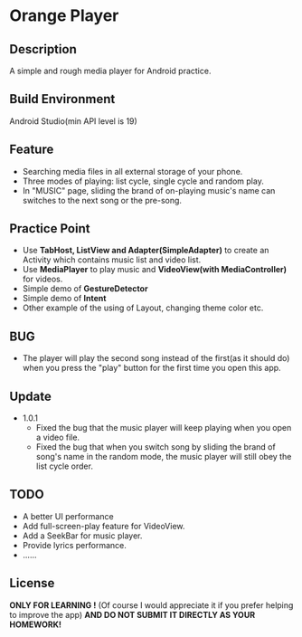Orange Player
===

Description
---
A simple and rough media player for Android practice.

Build Environment
---
Android Studio(min API level is 19)

Feature
---
+ Searching media files in all external storage of your phone.
+ Three modes of playing: list cycle, single cycle and random play.
+ In "MUSIC" page, sliding the brand of on-playing music's name can switches to the next song or the pre-song.

Practice Point
---
+  Use **TabHost, ListView and Adapter(SimpleAdapter)** to create an Activity which contains music list and video list. 
+ Use **MediaPlayer** to play music and **VideoView(with MediaController)** for videos.
+ Simple demo of **GestureDetector**
+ Simple demo of **Intent**
+ Other example of the using of Layout, changing theme color etc.

BUG
---
+ The player will play the second song instead of the first(as it should do) when you press the "play" button for the first time you open this app. 

Update
---
+ 1.0.1
	+ Fixed the bug that the music player will keep playing when you open a video file.
	+ Fixed the bug that when you switch song by sliding the brand of song's name in the random mode, the music player will still obey the list cycle order.

TODO
---
+ A better UI performance
+ Add full-screen-play feature for VideoView.
+ Add a SeekBar for music player.
+ Provide lyrics performance.
+ ......

License
---
**ONLY FOR LEARNING !** (Of course I would appreciate it if you prefer helping to improve the app) **AND DO NOT SUBMIT IT DIRECTLY AS YOUR HOMEWORK!**
